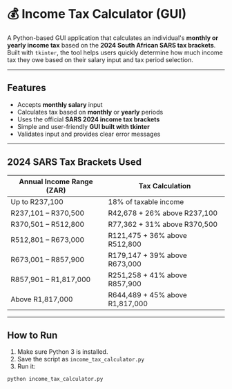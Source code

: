 # 💰 Income Tax Calculator (GUI)

A Python-based GUI application that calculates an individual's **monthly or yearly income tax** based on the **2024 South African SARS tax brackets**. Built with `tkinter`, the tool helps users quickly determine how much income tax they owe based on their salary input and tax period selection.

---

## Features

- Accepts **monthly salary** input
- Calculates tax based on **monthly** or **yearly** periods
- Uses the official **SARS 2024 income tax brackets**
- Simple and user-friendly **GUI built with tkinter**
- Validates input and provides clear error messages

---

## 2024 SARS Tax Brackets Used

| Annual Income Range (ZAR)         | Tax Calculation                                      |
|----------------------------------|------------------------------------------------------|
| Up to R237,100                   | 18% of taxable income                                |
| R237,101 – R370,500              | R42,678 + 26% above R237,100                         |
| R370,501 – R512,800              | R77,362 + 31% above R370,500                         |
| R512,801 – R673,000              | R121,475 + 36% above R512,800                        |
| R673,001 – R857,900              | R179,147 + 39% above R673,000                        |
| R857,901 – R1,817,000            | R251,258 + 41% above R857,900                        |
| Above R1,817,000                 | R644,489 + 45% above R1,817,000                      |

---

## How to Run

1. Make sure Python 3 is installed.
2. Save the script as `income_tax_calculator.py`
3. Run it:

```bash
python income_tax_calculator.py
